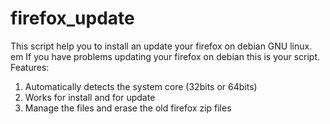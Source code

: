 # firefox_update
This script help you to install an update your firefox on debian GNU linux. em
If you have problems updating your firefox on debian this is your script.
Features:
1) Automatically detects the system core (32bits or 64bits)
2) Works for install and for update 
3) Manage the files and erase the old firefox zip files 
